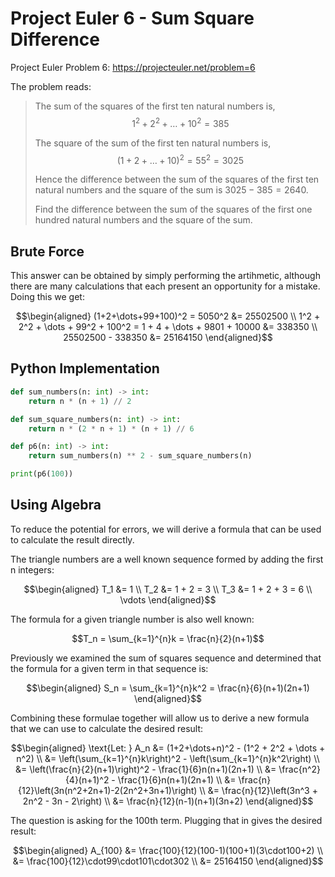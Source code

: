 # Project Euler 6 - Sum Square Difference
Project Euler Problem 6: https://projecteuler.net/problem=6

The problem reads:

> The sum of the squares of the first ten natural numbers is,
> $$1^2+2^2+\dots+10^2 = 385$$
> 
> The square of the sum of the first ten natural numbers is, $$(1+2+\dots+10)^2
> = 55^2 = 3025$$
> 
> Hence the difference between the sum of the squares of the first ten natural
> numbers and the square of the sum is $3025-385=2640$.
> 
> Find the difference between the sum of the squares of the first one hundred
> natural numbers and the square of the sum.

## Brute Force
This answer can be obtained by simply performing the artihmetic, although there
are many calculations that each present an opportunity for a mistake. Doing this
we get:

$$\begin{aligned}
    (1+2+\dots+99+100)^2 = 5050^2 &= 25502500 \\
    1^2 + 2^2 + \dots + 99^2 + 100^2 = 1 + 4 + \dots + 9801 + 10000 &= 338350 \\
    25502500 - 338350 &= 25164150
\end{aligned}$$

## Python Implementation
``` python
def sum_numbers(n: int) -> int:
    return n * (n + 1) // 2

def sum_square_numbers(n: int) -> int:
    return n * (2 * n + 1) * (n + 1) // 6

def p6(n: int) -> int:
    return sum_numbers(n) ** 2 - sum_square_numbers(n)

print(p6(100))
```

## Using Algebra
To reduce the potential for errors, we will derive a formula that can be used to
calculate the result directly.

The triangle numbers are a well known sequence formed by adding the first n
integers:

$$\begin{aligned}
    T_1 &= 1 \\
    T_2 &= 1 + 2 = 3 \\
    T_3 &= 1 + 2 + 3 = 6 \\
    \vdots
\end{aligned}$$

The formula for a given triangle number is also well known:

$$T_n = \sum_{k=1}^{n}k = \frac{n}{2}(n+1)$$

Previously we examined the sum of squares sequence and determined that the
formula for a given term in that sequence is:

$$\begin{aligned}
    S_n = \sum_{k=1}^{n}k^2 = \frac{n}{6}(n+1)(2n+1)
\end{aligned}$$

Combining these formulae together will allow us to derive a new formula that we
can use to calculate the desired result:

$$\begin{aligned}
    \text{Let: } A_n &= (1+2+\dots+n)^2 - (1^2 + 2^2 + \dots + n^2) \\
    &= \left(\sum_{k=1}^{n}k\right)^2 - \left(\sum_{k=1}^{n}k^2\right) \\
    &= \left(\frac{n}{2}(n+1)\right)^2 - \frac{1}{6}n(n+1)(2n+1) \\
    &= \frac{n^2}{4}(n+1)^2 - \frac{1}{6}n(n+1)(2n+1) \\
    &= \frac{n}{12}\left(3n(n^2+2n+1)-2(2n^2+3n+1)\right) \\
    &= \frac{n}{12}\left(3n^3 + 2n^2 - 3n - 2\right) \\
    &= \frac{n}{12}(n-1)(n+1)(3n+2)
\end{aligned}$$

The question is asking for the 100th term. Plugging that in gives the desired
result:

$$\begin{aligned}
    A_{100} &= \frac{100}{12}(100-1)(100+1)(3\cdot100+2) \\
    &= \frac{100}{12}\cdot99\cdot101\cdot302 \\
    &= 25164150
\end{aligned}$$
